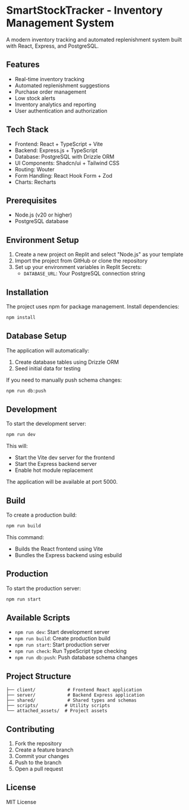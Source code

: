 
# SmartStockTracker - Inventory Management System

A modern inventory tracking and automated replenishment system built with React, Express, and PostgreSQL.

## Features

- Real-time inventory tracking
- Automated replenishment suggestions
- Purchase order management
- Low stock alerts
- Inventory analytics and reporting
- User authentication and authorization

## Tech Stack

- Frontend: React + TypeScript + Vite
- Backend: Express.js + TypeScript
- Database: PostgreSQL with Drizzle ORM
- UI Components: Shadcn/ui + Tailwind CSS
- Routing: Wouter
- Form Handling: React Hook Form + Zod
- Charts: Recharts

## Prerequisites

- Node.js (v20 or higher)
- PostgreSQL database

## Environment Setup

1. Create a new project on Replit and select "Node.js" as your template
2. Import the project from GitHub or clone the repository
3. Set up your environment variables in Replit Secrets:
   - `DATABASE_URL`: Your PostgreSQL connection string

## Installation

The project uses npm for package management. Install dependencies:

```bash
npm install
```

## Database Setup

The application will automatically:
1. Create database tables using Drizzle ORM
2. Seed initial data for testing

If you need to manually push schema changes:

```bash
npm run db:push
```

## Development

To start the development server:

```bash
npm run dev
```

This will:
- Start the Vite dev server for the frontend
- Start the Express backend server
- Enable hot module replacement

The application will be available at port 5000.

## Build

To create a production build:

```bash
npm run build
```

This command:
- Builds the React frontend using Vite
- Bundles the Express backend using esbuild

## Production

To start the production server:

```bash
npm run start
```

## Available Scripts

- `npm run dev`: Start development server
- `npm run build`: Create production build
- `npm run start`: Start production server
- `npm run check`: Run TypeScript type checking
- `npm run db:push`: Push database schema changes

## Project Structure

```
├── client/            # Frontend React application
├── server/            # Backend Express application
├── shared/            # Shared types and schemas
├── scripts/          # Utility scripts
└── attached_assets/  # Project assets
```

## Contributing

1. Fork the repository
2. Create a feature branch
3. Commit your changes
4. Push to the branch
5. Open a pull request

## License

MIT License
